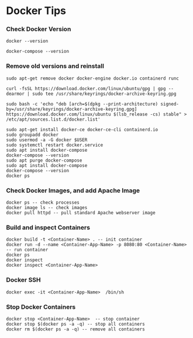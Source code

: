 # Docker Tips

<h3>Check Docker Version</h3>

```
docker --version

docker-compose --version
```

<h3>Remove old versions and reinstall</h3>

```
sudo apt-get remove docker docker-engine docker.io containerd runc

curl -fsSL https://download.docker.com/linux/ubuntu/gpg | gpg --dearmor | sudo tee /usr/share/keyrings/docker-archive-keyring.gpg

sudo bash -c 'echo "deb [arch=$(dpkg --print-architecture) signed-by=/usr/share/keyrings/docker-archive-keyring.gpg] https://download.docker.com/linux/ubuntu $(lsb_release -cs) stable" > /etc/apt/sources.list.d/docker.list'

sudo apt-get install docker-ce docker-ce-cli containerd.io
sudo groupadd docker
sudo usermod -a -G docker $USER
sudo systemctl restart docker.service
sudo apt install docker-compose
docker-compose --version
sudo apt purge docker-compose
sudo apt install docker-compose
docker-compose --version
docker ps
```

<h3>Check Docker Images, and add Apache Image</h3>

```
docker ps -- check processes
docker image ls -- check images
docker pull httpd -- pull standard Apache webserver image
```

<h3>Build and inspect Containers</h3>

```
docker build -t <Container-Name> . -- init container
docker run -d --name <Container-App-Name> -p 8080:80 <Container-Name> -- run container
docker ps
docker inspect
docker inspect <Container-App-Name> 
```
<h3>Docker SSH</h3>

```
docker exec -it <Container-App-Name>  /bin/sh
```

<h3>Stop Docker Containers</h3>

```
docker stop <Container-App-Name>  -- stop container
docker stop $(docker ps -a -q) -- stop all containers
docker rm $(docker ps -a -q) -- remove all containers
```
